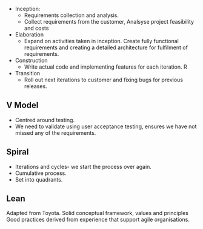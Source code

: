 - Inception:
	- Requirements collection and analysis. 
	- Collect requirements from the customer, Analsyse project feasibility and costs 
- Elaboration
	- Expand on activities taken in inception. Create fully functional requirements and creating a detailed architecture for fulfilment of requirements. 
- Construction
	- Write actual code and implementing features for each iteration. R
- Transition
	- Roll out next iterations to customer and fixing bugs for previous releases. 

## V Model
- Centred around testing. 
- We need to validate using user acceptance testing, ensures we have not missed any of the requirements. 

## Spiral
- Iterations and cycles- we start the process over again. 
- Cumulative process. 
- Set into quadrants. 

## Lean
Adapted from Toyota. 
Solid conceptual framework, values and principles
Good practices derived from experience that support agile organisations. 


